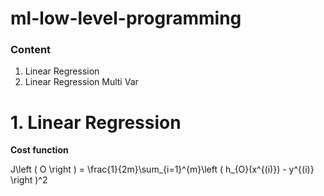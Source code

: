 # ml-low-level-programming

### Content
1. Linear Regression
2. Linear Regression Multi Var

# 1. Linear Regression

**Cost function**

J\left ( O \right ) = \frac{1}{2m}\sum_{i=1}^{m}\left ( h_{O}(x^{(i)}) - y^{(i)} \right )^2
